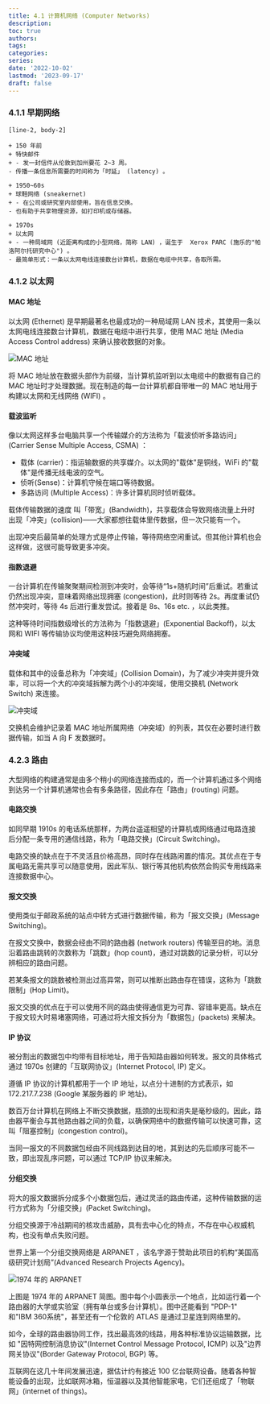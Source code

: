```yaml
---
title: 4.1 计算机网络 (Computer Networks)
description: 
toc: true
authors:
tags:
categories:
series:
date: '2022-10-02'
lastmod: '2023-09-17'
draft: false
---
```

### 4.1.1 早期网络

```timeline
[line-2, body-2]

+ 150 年前
+ 特快邮件
+ - 发一封信件从伦敦到加州要花 2~3 周。
- 传播一条信息所需要的时间称为「时延」 (latency) 。

+ 1950~60s
+ 球鞋网络 (sneakernet) 
+ - 在公司或研究室内部使用，旨在信息交换。
- 也有助于共享物理资源，如打印机或存储器。

+ 1970s
+ 以太网
+ - 一种局域网 (近距离构成的小型网络，简称 LAN) ，诞生于  Xerox PARC (施乐的"帕洛阿尔托研究中心") 。
- 最简单形式：一条以太网电线连接数台计算机，数据在电缆中共享，各取所需。

```

### 4.1.2 以太网

#### MAC 地址

以太网 (Ethernet) 是早期最著名也最成功的一种局域网 LAN 技术，其使用一条以太网电线连接数台计算机，数据在电缆中进行共享，使用 MAC 地址 (Media Access Control address) 来确认接收数据的对象。

![MAC 地址](https://zyin-1309341307.cos.ap-nanjing.myqcloud.com/note/1674649146505.png)

将 MAC 地址放在数据头部作为前缀，当计算机监听到以太电缆中的数据有自己的 MAC 地址时才处理数据。现在制造的每一台计算机都自带唯一的 MAC 地址用于构建以太网和无线网络 (WIFI) 。

#### 载波监听

像以太网这样多台电脑共享一个传输媒介的方法称为「载波侦听多路访问」 (Carrier Sense Multiple Access, CSMA)  ：

- 载体 (carrier)：指运输数据的共享媒介。以太网的"载体"是铜线，WiFi 的"载体"是传播无线电波的空气。
- 侦听(Sense)：计算机守候在端口等待数据。
- 多路访问 (Multiple Access)：许多计算机同时侦听载体。

载体传输数据的速度 叫「带宽」(Bandwidth)，共享载体会导致网络流量上升时出现「冲突」(collision)——大家都想往载体里传数据，但一次只能有一个。

出现冲突后最简单的处理方式是停止传输，等待网络空闲重试。但其他计算机也会这样做，这很可能导致更多冲突。

#### 指数退避

一台计算机在传输聚聚期间检测到冲突时，会等待“1s+随机时间”后重试。若重试仍然出现冲突，意味着网络出现拥塞 (congestion)，此时则等待 2s。再度重试仍然冲突时，等待 4s 后进行重发尝试。接着是 8s、16s etc. ，以此类推。

这种等待时间指数级增长的方法称为「指数退避」(Exponential Backoff)，以太网和 WIFI 等传输协议均使用这种技巧避免网络拥塞。

#### 冲突域

载体和其中的设备总称为「冲突域」(Collision Domain)，为了减少冲突并提升效率，可以将一个大的冲突域拆解为两个小的冲突域，使用交换机 (Network Switch) 来连接。

![冲突域](https://zyin-1309341307.cos.ap-nanjing.myqcloud.com/note/1674649311076.png)

交换机会维护记录着 MAC 地址所属网络（冲突域）的列表，其仅在必要时进行数据传输，如当 A 向 F 发数据时。

### 4.2.3 路由

大型网络的构建通常是由多个稍小的网络连接而成的，而一个计算机通过多个网络到达另一个计算机通常也会有多条路径，因此存在「路由」(routing) 问题。

#### 电路交换

如同早期 1910s 的电话系统那样，为两台遥遥相望的计算机或网络通过电路连接后分配一条专用的通信线路，称为「电路交换」(Circuit Switching)。

电路交换的缺点在于不灵活且价格高昂，同时存在线路闲置的情况。其优点在于专属电路无需共享可以随意使用，因此军队、银行等其他机构依然会购买专用线路来连接数据中心。

#### 报文交换

使用类似于邮政系统的站点中转方式进行数据传输，称为「报文交换」(Message Switching)。

在报文交换中，数据会经由不同的路由器 (network routers) 传输至目的地。消息沿着路由跳转的次数称为「跳数」(hop count)，通过对跳数的记录分析，可以分辨相应的路由问题。

若某条报文的跳数被检测出过高异常，则可以推断出路由存在错误，这称为「跳数限制」(Hop Limit)。

报文交换的优点在于可以使用不同的路由使得通信更为可靠、容错率更高。缺点在于报文较大时易堵塞网络，可通过将大报文拆分为「数据包」(packets) 来解决。

#### IP 协议

被分割出的数据包中均带有目标地址，用于告知路由器如何转发。报文的具体格式通过 1970s 创建的「互联网协议」(Internet Protocol, IP) 定义。

遵循 IP 协议的计算机都用于一个 IP 地址，以点分十进制的方式表示，如 172.217.7.238 (Google 某服务器的 IP 地址)。

数百万台计算机在网络上不断交换数据，瓶颈的出现和消失是毫秒级的。因此，路由器平衡会与其他路由器之间的负载，以确保网络中的数据传输可以快速可靠，这叫「阻塞控制」(congestion control)。

当同一报文的不同数据包经由不同线路到达目的地，其到达的先后顺序可能不一致，即出现乱序问题，可以通过 TCP/IP 协议来解决。

#### 分组交换

将大的报文数据拆分成多个小数据包后，通过灵活的路由传递，这种传输数据的运行方式称为「分组交换」(Packet Switching)。

分组交换源于冷战期间的核攻击威胁，具有去中心化的特点，不存在中心权威机构，也没有单点失败问题。

世界上第一个分组交换网络是 ARPANET ，该名字源于赞助此项目的机构“美国高级研究计划局”(Advanced Research Projects Agency)。

![1974 年的 ARPANET](https://zyin-1309341307.cos.ap-nanjing.myqcloud.com/note/1674650984942.png)

上图是 1974 年的 ARPANET 简图。图中每个小圆表示一个地点，比如运行着一个路由器的大学或实验室（拥有单台或多台计算机）。图中还能看到 "PDP-1" 和"IBM 360系统"，甚至还有一个伦敦的 ATLAS 是通过卫星连到网络里的。

如今，全球的路由器协同工作，找出最高效的线路，用各种标准协议运输数据，比如 "因特网控制消息协议"(Internet Control Message Protocol, ICMP) 以及"边界网关协议"(Border Gateway Protocol, BGP) 等。

互联网在这几十年间发展迅速，据估计约有接近 100 亿台联网设备。随着各种智能设备的出现，比如联网冰箱，恒温器以及其他智能家电，它们还组成了「物联网」(internet of things)。